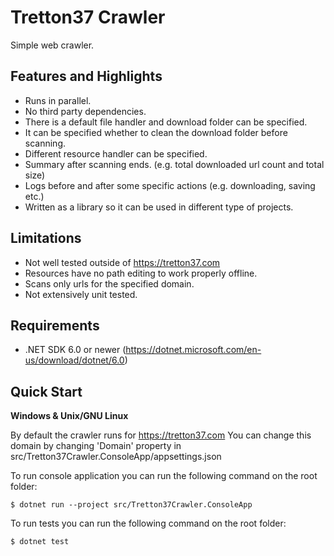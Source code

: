 # Tretton37 Crawler

Simple web crawler.

## Features and Highlights
 - Runs in parallel.
 - No third party dependencies.
 - There is a default file handler and download folder can be specified.
 - It can be specified whether to clean the download folder before scanning.
 - Different resource handler can be specified.
 - Summary after scanning ends. (e.g. total downloaded url count and total size)
 - Logs before and after some specific actions (e.g. downloading, saving etc.)
 - Written as a library so it can be used in different type of projects.

## Limitations
 - Not well tested outside of https://tretton37.com
 - Resources have no path editing to work properly offline.
 - Scans only urls for the specified domain.
 - Not extensively unit tested.

## Requirements
- .NET SDK 6.0 or newer (https://dotnet.microsoft.com/en-us/download/dotnet/6.0)

## Quick Start
__Windows & Unix/GNU Linux__

By default the crawler runs for https://tretton37.com
You can change this domain by changing 'Domain' property in src/Tretton37Crawler.ConsoleApp/appsettings.json

To run console application you can run the following command on the root folder:
```
$ dotnet run --project src/Tretton37Crawler.ConsoleApp
```

To run tests you can run the following command on the root folder:
```
$ dotnet test
```